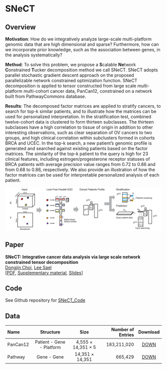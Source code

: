 # SNeCT

Overview
---------------

**Motivation**: How do we integratively analyze large-scale multi-platform genomic data that are high dimensional and sparse? Furthermore, how can we incorporate prior knowledge, such as the association between genes, in the analysis systematically?

**Method**: To solve this problem, we propose a **S**calable **Ne**twork **C**onstrained **T**ucker decomposition method we call SNeCT. SNeCT adopts parallel stochastic gradient descent approach on the proposed parallelizable network constrained optimization function. SNeCT decomposition is applied to tensor constructed from large scale multi-platform multi-cohort cancer data, PanCan12, constrained on a network built from PathwayCommons database.

**Results**: The decomposed factor matrices are applied to stratify cancers, to search for top-k similar patients, and to illustrate how the matrices can be used for personalized interpretation. In the stratification test, combined twelve-cohort data is clustered to form thirteen subclasses. The thirteen subclasses have a high correlation to tissue of origin in addition to other interesting observations, such as clear separation of OV cancers to two groups, and high clinical correlation within subclusters formed in cohorts BRCA and UCEC. In the top-k search, a new patient’s genomic profile is generated and searched against existing patients based on the factor matrices. The similarity of the top-k patient to the query is high for 23 clinical features, including estrogen/progesterone receptor statuses of BRCA patients with average precision value ranges from 0.72 to 0.86 and from 0.68 to 0.86, respectively. We also provide an illustration of how the factor matrices can be used for interpretable personalized analysis of each patient.

![scheme_img](/img/scheme.png)


Paper
---------------

**SNeCT: Integrative cancer data analysis via large scale network constrained tensor decomposition**  
[Dongjin Choi](https://skywalker5.github.io/), [Lee Sael](http://www3.cs.stonybrook.edu/~sael/)  
[[PDF](/paper/SNeCT.pdf), [Supplementary material](/paper/Supplementary_Information.pdf), [Slides](/slide/SNeCT_171114.pdf)]

Code
---------------
See Github repository for [SNeCT_Code](https://github.com/skywalker5/SNeCT_code)


Data
---------------
| Name | Structure | Size | Number of Entries | Download |
| :------------ | :-----------: | :-------------: |------------: |:------------------: |
| PanCan12     | Patient - Gene - Platform | 4,555 &times; 14,351 &times; 5 | 183,211,020 | [DOWN](https://datalab.snu.ac.kr/data/SNeCT/pancan12_tensor.tar.gz) |
| Pathway    | Gene - Gene | 14,351 &times; 14,351 | 665,429 | [DOWN](https://datalab.snu.ac.kr/data/SNeCT/pathway_network.tar.gz) |
